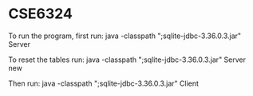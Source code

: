 # CSE6324
To run the program, first run:
java -classpath ";sqlite-jdbc-3.36.0.3.jar" Server

To reset the tables run:
java -classpath ";sqlite-jdbc-3.36.0.3.jar" Server new
 
Then run:
java -classpath ";sqlite-jdbc-3.36.0.3.jar" Client